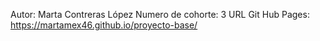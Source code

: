 Autor:              Marta Contreras López
Numero de cohorte:   3
URL Git Hub Pages:  https://martamex46.github.io/proyecto-base/
